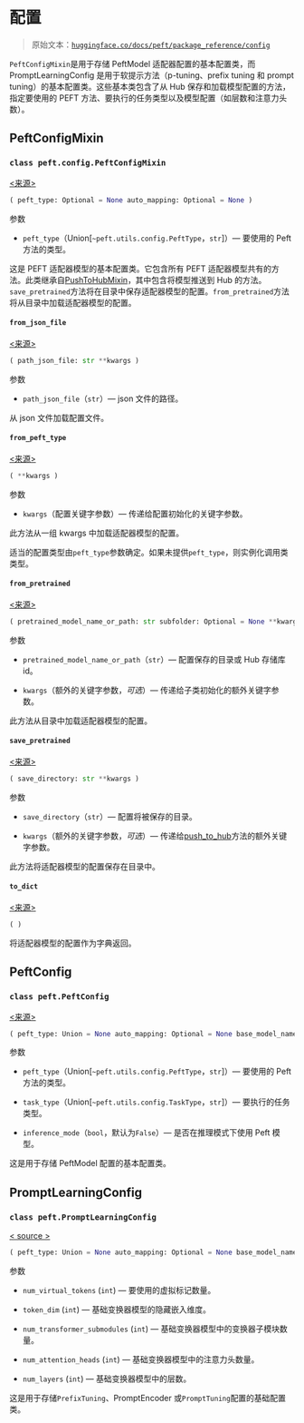 # 配置

> 原始文本：[`huggingface.co/docs/peft/package_reference/config`](https://huggingface.co/docs/peft/package_reference/config)

`PeftConfigMixin`是用于存储 PeftModel 适配器配置的基本配置类，而 PromptLearningConfig 是用于软提示方法（p-tuning、prefix tuning 和 prompt tuning）的基本配置类。这些基本类包含了从 Hub 保存和加载模型配置的方法，指定要使用的 PEFT 方法、要执行的任务类型以及模型配置（如层数和注意力头数）。

## PeftConfigMixin

### `class peft.config.PeftConfigMixin`

[<来源>](https://github.com/huggingface/peft/blob/v0.8.2/src/peft/config.py#L26)

```py
( peft_type: Optional = None auto_mapping: Optional = None )
```

参数

+   `peft_type`（Union[`~peft.utils.config.PeftType`，`str`]）— 要使用的 Peft 方法的类型。

这是 PEFT 适配器模型的基本配置类。它包含所有 PEFT 适配器模型共有的方法。此类继承自[PushToHubMixin](https://huggingface.co/docs/transformers/v4.37.2/en/main_classes/model#transformers.utils.PushToHubMixin)，其中包含将模型推送到 Hub 的方法。`save_pretrained`方法将在目录中保存适配器模型的配置。`from_pretrained`方法将从目录中加载适配器模型的配置。

#### `from_json_file`

[<来源>](https://github.com/huggingface/peft/blob/v0.8.2/src/peft/config.py#L153)

```py
( path_json_file: str **kwargs )
```

参数

+   `path_json_file`（`str`）— json 文件的路径。

从 json 文件加载配置文件。

#### `from_peft_type`

[<来源>](https://github.com/huggingface/peft/blob/v0.8.2/src/peft/config.py#L82)

```py
( **kwargs )
```

参数

+   `kwargs`（配置关键字参数）— 传递给配置初始化的关键字参数。

此方法从一组 kwargs 中加载适配器模型的配置。

适当的配置类型由`peft_type`参数确定。如果未提供`peft_type`，则实例化调用类类型。

#### `from_pretrained`

[<来源>](https://github.com/huggingface/peft/blob/v0.8.2/src/peft/config.py#L120)

```py
( pretrained_model_name_or_path: str subfolder: Optional = None **kwargs )
```

参数

+   `pretrained_model_name_or_path`（`str`）— 配置保存的目录或 Hub 存储库 id。

+   `kwargs`（额外的关键字参数，*可选*）— 传递给子类初始化的额外关键字参数。

此方法从目录中加载适配器模型的配置。

#### `save_pretrained`

[<来源>](https://github.com/huggingface/peft/blob/v0.8.2/src/peft/config.py#L49)

```py
( save_directory: str **kwargs )
```

参数

+   `save_directory`（`str`）— 配置将被保存的目录。

+   `kwargs`（额外的关键字参数，*可选*）— 传递给[push_to_hub](https://huggingface.co/docs/transformers/v4.37.2/en/internal/tokenization_utils#transformers.PreTrainedTokenizerBase.push_to_hub)方法的额外关键字参数。

此方法将适配器模型的配置保存在目录中。

#### `to_dict`

[<来源>](https://github.com/huggingface/peft/blob/v0.8.2/src/peft/config.py#L43)

```py
( )
```

将适配器模型的配置作为字典返回。

## PeftConfig

### `class peft.PeftConfig`

[<来源>](https://github.com/huggingface/peft/blob/v0.8.2/src/peft/config.py#L221)

```py
( peft_type: Union = None auto_mapping: Optional = None base_model_name_or_path: Optional = None revision: Optional = None task_type: Union = None inference_mode: bool = False )
```

参数

+   `peft_type`（Union[`~peft.utils.config.PeftType`，`str`]）— 要使用的 Peft 方法的类型。

+   `task_type`（Union[`~peft.utils.config.TaskType`，`str`]）— 要执行的任务类型。

+   `inference_mode`（`bool`，默认为`False`）— 是否在推理模式下使用 Peft 模型。

这是用于存储 PeftModel 配置的基本配置类。

## PromptLearningConfig

### `class peft.PromptLearningConfig`

[< source >](https://github.com/huggingface/peft/blob/v0.8.2/src/peft/config.py#L241)

```py
( peft_type: Union = None auto_mapping: Optional = None base_model_name_or_path: Optional = None revision: Optional = None task_type: Union = None inference_mode: bool = False num_virtual_tokens: int = None token_dim: int = None num_transformer_submodules: Optional = None num_attention_heads: Optional = None num_layers: Optional = None )
```

参数

+   `num_virtual_tokens` (`int`) — 要使用的虚拟标记数量。

+   `token_dim` (`int`) — 基础变换器模型的隐藏嵌入维度。

+   `num_transformer_submodules` (`int`) — 基础变换器模型中的变换器子模块数量。

+   `num_attention_heads` (`int`) — 基础变换器模型中的注意力头数量。

+   `num_layers` (`int`) — 基础变换器模型中的层数。

这是用于存储`PrefixTuning`、PromptEncoder 或`PromptTuning`配置的基础配置类。
